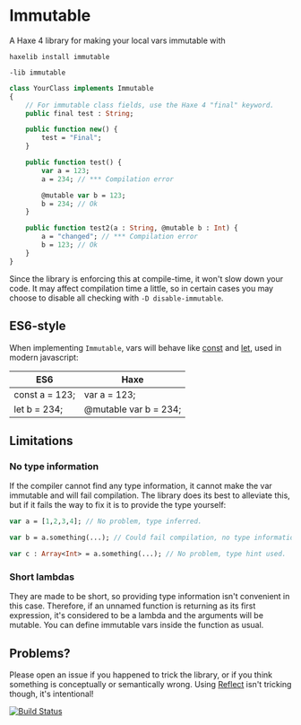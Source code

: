 # Immutable

A Haxe 4 library for making your local vars immutable with

`haxelib install immutable` 

`-lib immutable`

```haxe
class YourClass implements Immutable
{
	// For immutable class fields, use the Haxe 4 "final" keyword.
	public final test : String;

	public function new() {
		test = "Final";
	}

	public function test() {
		var a = 123;
		a = 234; // *** Compilation error

		@mutable var b = 123;
		b = 234; // Ok
	}

	public function test2(a : String, @mutable b : Int) {
		a = "changed"; // *** Compilation error
		b = 123; // Ok
	}
}
```

Since the library is enforcing this at compile-time, it won't slow down your code. It may affect compilation time a little, so in certain cases you may choose to disable all checking with `-D disable-immutable`.

## ES6-style

When implementing `Immutable`, vars will behave like [const](https://developer.mozilla.org/en/docs/Web/JavaScript/Reference/Statements/const) and [let](https://developer.mozilla.org/en-US/docs/Web/JavaScript/Reference/Statements/let), used in modern javascript:
	
ES6            | Haxe
-------------- | ---------------------
const a = 123; | var a = 123;
let b = 234;   | @mutable var b = 234;

## Limitations

### No type information

If the compiler cannot find any type information, it cannot make the var immutable and will fail compilation. The library does its best to alleviate this, but if it fails the way to fix it is to provide the type yourself:

```haxe
var a = [1,2,3,4]; // No problem, type inferred.

var b = a.something(...); // Could fail compilation, no type information found.

var c : Array<Int> = a.something(...); // No problem, type hint used.
```

### Short lambdas

They are made to be short, so providing type information isn't convenient in this case. Therefore, if an unnamed function is returning as its first expression, it's considered to be a lambda and the arguments will be mutable. You can define immutable vars inside the function as usual.

## Problems?

Please open an issue if you happened to trick the library, or if you think something is conceptually or semantically wrong. Using [Reflect](http://api.haxe.org/Reflect.html) isn't tricking though, it's intentional!

[![Build Status](https://travis-ci.org/ciscoheat/immutable-hx.svg?branch=master)](https://travis-ci.org/ciscoheat/immutable-hx)
